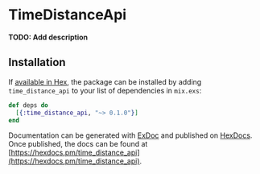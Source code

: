 # TimeDistanceApi

**TODO: Add description**

## Installation

If [available in Hex](https://hex.pm/docs/publish), the package can be installed
by adding `time_distance_api` to your list of dependencies in `mix.exs`:

```elixir
def deps do
  [{:time_distance_api, "~> 0.1.0"}]
end
```

Documentation can be generated with [ExDoc](https://github.com/elixir-lang/ex_doc)
and published on [HexDocs](https://hexdocs.pm). Once published, the docs can
be found at [https://hexdocs.pm/time_distance_api](https://hexdocs.pm/time_distance_api).

